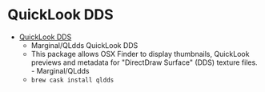 # QuickLook DDS
- [QuickLook DDS](https://github.com/Marginal/QLdds)
  -  Marginal/QLdds QuickLook DDS
  - This package allows OSX Finder to display thumbnails, QuickLook previews and metadata for "DirectDraw Surface" (DDS) texture files. - Marginal/QLdds
  - `brew cask install qldds`
